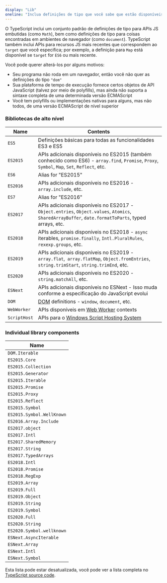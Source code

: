 ```yaml
---
display: "Lib"
oneline: "Inclua definições de tipo que você sabe que estão disponíveis em seu tempo de execução de JavaScript"
---
```


O TypeScript inclui um conjunto padrão de definições de tipo para APIs JS embutidas (como `Math`), bem como definições de tipo para coisas encontradas em ambientes de navegador (como `document`).
TypeScript também inclui APIs para recursos JS mais recentes que correspondem ao `target` que você especifica; por exemplo, a definição para `Map` está disponível se `target` for `ES6` ou mais recente.

Você pode querer alterá-los por alguns motivos:

- Seu programa não roda em um navegador, então você não quer as definições do tipo `"dom"`
- Sua plataforma de tempo de execução fornece certos objetos de API JavaScript (talvez por meio de polyfills), mas ainda não suporta a sintaxe completa de uma determinada versão ECMAScript
- Você tem polyfills ou implementações nativas para alguns, mas não todos, de uma versão ECMAScript de nível superior

### Bibliotecas de alto nível

| Name         | Contents                                                                                                                                          |
| ------------ | ------------------------------------------------------------------------------------------------------------------------------------------------- |
| `ES5`        | Definições básicas para todas as funcionalidades ES3 e ES5                                                                                                |
| `ES2015`     | APIs adicionais disponíveis no ES2015 (também conhecido como ES6) - `array.find`, `Promise`, `Proxy`, `Symbol`, `Map`, `Set`, `Reflect`, etc.               |
| `ES6`        | Alias for "ES2015"                                                                                                                                |
| `ES2016`     | APIs adicionais disponíveis no ES2016 - `array.include`, etc.                                                                                       |
| `ES7`        | Alias for "ES2016"                                                                                                                                |
| `ES2017`     | APIs adicionais disponíveis no ES2017 - `Object.entries`, `Object.values`, `Atomics`, `SharedArrayBuffer`, `date.formatToParts`, typed arrays, etc. |
| `ES2018`     | APIs adicionais disponíveis no ES2018 - `async` iterables, `promise.finally`, `Intl.PluralRules`, `rexexp.groups`, etc.                             |
| `ES2019`     | APIs adicionais disponíveis no ES2019 - `array.flat`,` array.flatMap`, `Object.fromEntries`, `string.trimStart`, `string.trimEnd`, etc.             |
| `ES2020`     | APIs adicionais disponíveis no ES2020 - `string.matchAll`, etc.                                                                                     |
| `ESNext`     | APIs adicionais disponíveis no ESNext - Isso muda conforme a especificação do JavaScript evolui                                                       |
| `DOM`        | [DOM](https://developer.mozilla.org/docs/Glossary/DOM) definitions - `window`, `document`, etc.                                                   |
| `WebWorker`  | APIs disponíveis em [Web Worker](https://developer.mozilla.org/docs/Web/API/Web_Workers_API/Using_web_workers) contexts                              |
| `ScriptHost` | APIs para o [Windows Script Hosting System](https://wikipedia.org/wiki/Windows_Script_Host)                                                      |

### Individual library components

| Name                      |
| ------------------------- |
| `DOM.Iterable`            |
| `ES2015.Core`             |
| `ES2015.Collection`       |
| `ES2015.Generator`        |
| `ES2015.Iterable`         |
| `ES2015.Promise`          |
| `ES2015.Proxy`            |
| `ES2015.Reflect`          |
| `ES2015.Symbol`           |
| `ES2015.Symbol.WellKnown` |
| `ES2016.Array.Include`    |
| `ES2017.object`           |
| `ES2017.Intl`             |
| `ES2017.SharedMemory`     |
| `ES2017.String`           |
| `ES2017.TypedArrays`      |
| `ES2018.Intl`             |
| `ES2018.Promise`          |
| `ES2018.RegExp`           |
| `ES2019.Array`            |
| `ES2019.Full`             |
| `ES2019.Object`           |
| `ES2019.String`           |
| `ES2019.Symbol`           |
| `ES2020.Full`             |
| `ES2020.String`           |
| `ES2020.Symbol.wellknown` |
| `ESNext.AsyncIterable`    |
| `ESNext.Array`            |
| `ESNext.Intl`             |
| `ESNext.Symbol`           |

Esta lista pode estar desatualizada, você pode ver a lista completa no [TypeScript source code](https://github.com/microsoft/TypeScript/tree/master/lib).
